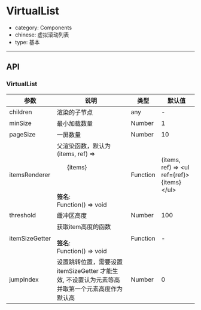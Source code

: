 # VirtualList

-   category: Components
-   chinese: 虚拟滚动列表
-   type: 基本

---

## API

### VirtualList

| 参数             | 说明                                                                                        | 类型       | 默认值                                              |
| -------------- | ----------------------------------------------------------------------------------------- | -------- | ------------------------------------------------ |
| children       | 渲染的子节点                                                                                    | any      | -                                                |
| minSize        | 最小加载数量                                                                                    | Number   | 1                                                |
| pageSize       | 一屏数量                                                                                      | Number   | 10                                               |
| itemsRenderer  | 父渲染函数，默认为 (items, ref) => <ul ref={ref}>{items}</ul><br><br>**签名**:<br>Function() => void | Function | (items, ref) => &lt;ul ref={ref}>{items}&lt;/ul> |
| threshold      | 缓冲区高度                                                                                     | Number   | 100                                              |
| itemSizeGetter | 获取item高度的函数<br><br>**签名**:<br>Function() => void                                          | Function | -                                                |
| jumpIndex      | 设置跳转位置，需要设置 itemSizeGetter 才能生效, 不设置认为元素等高并取第一个元素高度作为默认高                                  | Number   | 0                                                |
